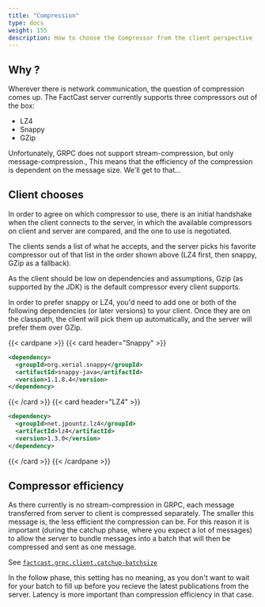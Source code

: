 ```yaml
---
title: "Compression"
type: docs
weight: 155
description: How to choose the Compressor from the client perspective
---
```


## Why ?

Wherever there is network communication, the question of compression comes up. The FactCast server currently supports 
three compressors out of the box:

* LZ4
* Snappy
* GZip

Unfortunately, GRPC does not support stream-compression, but only message-compression., This means that the
efficiency of the compression is dependent on the message size. We'll get to that...

## Client chooses

In order to agree on which compressor to use, there is an initial handshake when the client connects to the server,
in which the available compressors on client and server are compared, and the one to use is negotiated.

The clients sends a list of what he accepts, and the server picks his favorite compressor out of that list in the order
shown above (LZ4 first, then snappy, GZip as a fallback).

As the client should be low on dependencies and assumptions, Gzip (as supported by the JDK) is the default compressor 
every client supports.

In order to prefer snappy or LZ4, you'd need to add one or both of the following dependencies (or later versions) 
to your client. Once they are on the classpath, the client will pick them up automatically, and the server will
prefer them over GZip.

{{< cardpane >}}
{{< card header="Snappy" >}}
```xml
<dependency>
  <groupId>org.xerial.snappy</groupId>
  <artifactId>snappy-java</artifactId>
  <version>1.1.8.4</version>
</dependency>
```
{{< /card >}}
{{< card header="LZ4" >}}
```xml
<dependency>
  <groupId>net.jpountz.lz4</groupId>
  <artifactId>lz4</artifactId>
  <version>1.3.0</version>
</dependency>
```
{{< /card >}}
{{< /cardpane >}}

## Compressor efficiency

As there currently is no stream-compression in GRPC, each message transferred from server to client is compressed separately. 
The smaller this message is, the less efficient the compression can be. For this reason it is important (during the 
catchup phase, where you expect a lot of messages) to allow the server to bundle messages into a batch that will 
then be compressed and sent as one message.



See [`factcast.grpc.client.catchup-batchsize`](/setup/properties/#factcast-client-specific)

In the follow phase, this setting has no meaning, as you don't want to wait for your batch to fill up before you recieve 
the latest publications from the server. Latency is more important than compression efficiency in that case.  



 

